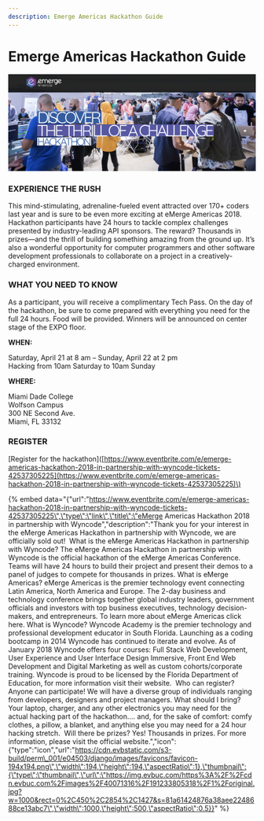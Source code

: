 ```yaml
---
description: Emerge Americas Hackathon Guide
---
```


# Emerge Americas Hackathon Guide

![](.gitbook/assets/emergeamericas2018-cover%20%281%29.png)

### EXPERIENCE THE RUSH

This mind-stimulating, adrenaline-fueled event attracted over 170+ coders last year and is sure to be even more exciting at eMerge Americas 2018. Hackathon participants have 24 hours to tackle complex challenges presented by industry-leading API sponsors. The reward? Thousands in prizes—and the thrill of building something amazing from the ground up. It’s also a wonderful opportunity for computer programmers and other software development professionals to collaborate on a project in a creatively-charged environment.

### WHAT YOU NEED TO KNOW

As a participant, you will receive a complimentary Tech Pass. On the day of the hackathon, be sure to come prepared with everything you need for the full 24 hours. Food will be provided. Winners will be announced on center stage of the EXPO floor.

**WHEN:**

Saturday, April 21 at 8 am – Sunday, April 22 at 2 pm  
Hacking from 10am Saturday to 10am Sunday

**WHERE:**

Miami Dade College  
Wolfson Campus  
300 NE Second Ave.  
Miami, FL 33132

### REGISTER

\[Register for the hackathon\]\([https://www.eventbrite.com/e/emerge-americas-hackathon-2018-in-partnership-with-wyncode-tickets-42537305225](https://www.eventbrite.com/e/emerge-americas-hackathon-2018-in-partnership-with-wyncode-tickets-42537305225)\)

{% embed data="{\"url\":\"https://www.eventbrite.com/e/emerge-americas-hackathon-2018-in-partnership-with-wyncode-tickets-42537305225\",\"type\":\"link\",\"title\":\"eMerge Americas Hackathon 2018 in partnership with Wyncode\",\"description\":\"Thank you for your interest in the eMerge Americas Hackathon in partnership with Wyncode, we are officially sold out!  What is the eMerge Americas Hackathon in partnership with Wyncode? The eMerge Americas Hackathon in partnership with Wyncode is the official hackathon of the eMerge Americas Conference. Teams will have 24 hours to build their project and present their demos to a panel of judges to compete for thousands in prizes. What is eMerge Americas? eMerge Americas is the premier technology event connecting Latin America, North America and Europe. The 2-day business and technology conference brings together global industry leaders, government officials and investors with top business executives, technology decision-makers, and entrepreneurs. To learn more about eMerge Americas click here. What is Wyncode? Wyncode Academy is the premier technology and professional development educator in South Florida. Launching as a coding bootcamp in 2014 Wyncode has continued to iterate and evolve. As of January 2018 Wyncode offers four courses: Full Stack Web Development, User Experience and User Interface Design Immersive, Front End Web Development and Digital Marketing as well as custom cohorts/corporate training. Wyncode is proud to be licensed by the Florida Department of Education, for more information visit their website.  Who can register? Anyone can participate! We will have a diverse group of individuals ranging from developers, designers and project managers. What should I bring? Your laptop, charger, and any other electronics you may need for the actual hacking part of the hackathon…. and, for the sake of comfort: comfy clothes, a pillow, a blanket, and anything else you may need for a 24 hour hacking stretch.  Will there be prizes? Yes! Thousands in prizes. For more information, please visit the official website.\",\"icon\":{\"type\":\"icon\",\"url\":\"https://cdn.evbstatic.com/s3-build/perm\_001/e04503/django/images/favicons/favicon-194x194.png\",\"width\":194,\"height\":194,\"aspectRatio\":1},\"thumbnail\":{\"type\":\"thumbnail\",\"url\":\"https://img.evbuc.com/https%3A%2F%2Fcdn.evbuc.com%2Fimages%2F40071316%2F191233805318%2F1%2Foriginal.jpg?w=1000&rect=0%2C450%2C2854%2C1427&s=81a61424876a38aee2248688ce13abc7\",\"width\":1000,\"height\":500,\"aspectRatio\":0.5}}" %}

